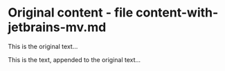 # Original content - file content-with-jetbrains-mv.md

This is the original text...

This is the text, appended to the original text...
